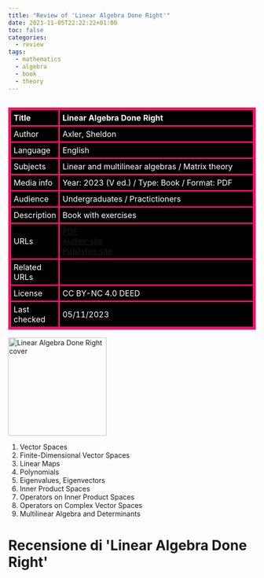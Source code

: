 ```yaml
---
title: "Review of 'Linear Algebra Done Right'"
date: 2023-11-05T22:22:22+01:00
toc: false
categories:
  - review
tags:
  - mathematics
  - algebra
  - book
  - theory
---
```


<style>
.styled-table-am {overflow: auto; width: 100%;}
.styled-table-am table {
    border: 3px solid #F21368;
    border-collapse: collapse;
    border-spacing: 2px;
    text-align: left;
    width: 100%;
}
.styled-table-am th, .styled-table-am td {
    border: 3px solid #F21368;
    background-color: #000000;
    color: #FFFFFF;
    padding: 5px;
}
.styled-table-am th:first-child, .styled-table-am td:first-child {
    width: 200px;  /* Fixed width for the first column */
}
.styled-table-am th:nth-child(2), .styled-table-am td:nth-child(2) {
    width: 100%;  /* Set a large width for the second column */
}
[AS23]  (2023). ``. Springer. DOI: [10.1007/978-3-031-41026-0](https://doi.org/10.1007/978-3-031-41026-0). ISBN: 978-3-031-41025-3. [PDF](https://link.springer.com/content/pdf/10.1007/978-3-031-41026-0.pdf)
</style>
<div class="styled-table-am" role="region" tabindex="0">
	<table>
		<thead>
		<tr>
			<th>Title</th>
			<th>Linear Algebra Done Right</th>
		</tr>
		</thead>
		<tbody>
		<tr>
			<td>Author</td>
			<td>Axler, Sheldon</td>
		</tr>
		<tr>
			<td>Language</td>
			<td>English</td>
		</tr>
		<tr>
			<td>Subjects</td>
			<td>Linear and multilinear algebras / Matrix theory</td>
		</tr>
		<tr>
			<td>Media info</td>
			<td>Year: 2023 (V ed.) / Type: Book / Format: PDF</td>
		</tr>
		<tr>
			<td>Audience</td>
			<td>Undergraduates / Practictioners</td>
		</tr>
		<tr>
			<td>Description</td>
			<td>Book with exercises</td>
		</tr>
		<tr>
			<td>URLs<br></td>
			<td><a href="https://link.springer.com/content/pdf/10.1007/978-3-031-41026-0.pdf" target="_blank">PDF</a><br><a href="https://linear.axler.net/" target="_blank">Author site</a><br><a href="https://link.springer.com/book/10.1007/978-3-031-41026-0" target="_blank">Publisher site</a></td>
		</tr>
		<tr>
			<td>Related URLs</td>
			<td></td>
		</tr>
		<tr>
			<td>License</td>
			<td>CC BY-NC 4.0 DEED</td>
		</tr>
		<tr>
			<td>Last checked</td>
			<td>05/11/2023</td>
		</tr>
		</tbody>
	</table>
</div>


<img src="{{ site.url }}{{ site.baseurl }}/assets/images/coverLADR4e.png" alt="Linear Algebra Done Right cover" style="height:200px;">


1. Vector Spaces
2. Finite-Dimensional Vector Spaces
3. Linear Maps
4. Polynomials
5. Eigenvalues, Eigenvectors
6. Inner Product Spaces
7. Operators on Inner Product Spaces
8. Operators on Complex Vector Spaces
9. Multilinear Algebra and Determinants



# Recensione di 'Linear Algebra Done Right'
